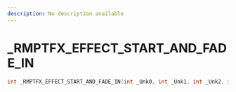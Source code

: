 ```yaml
---
description: No description available 
---
```


# _RMPTFX_EFFECT_START_AND_FADE_IN

```cpp
int _RMPTFX_EFFECT_START_AND_FADE_IN(int _Unk0, int _Unk1, int _Unk2, int _Unk3);
```